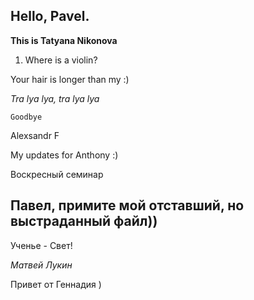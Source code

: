 ## Hello, Pavel.

**This is Tatyana Nikonova**

1. Where is a violin?

Your hair is longer than my :)

_Tra lya lya, tra lya lya_

    Goodbye

Alexsandr F

My updates for Anthony :)



Воскресный семинар

## Павел, примите мой отставший, но выстраданный файл))

Ученье - Свет!

_Матвей Лукин_

Привет от Геннадия )
